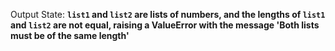 Output State: **`list1` and `list2` are lists of numbers, and the lengths of `list1` and `list2` are not equal, raising a ValueError with the message 'Both lists must be of the same length'**
